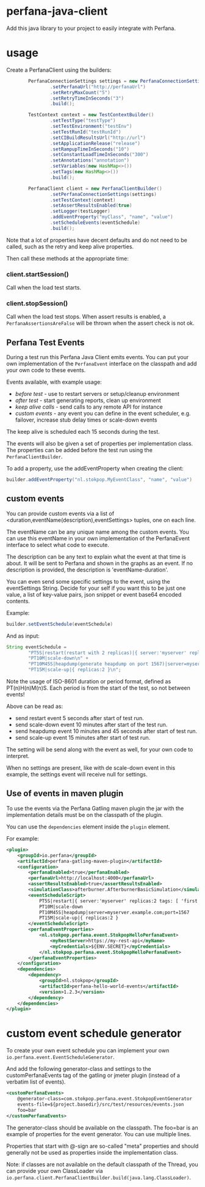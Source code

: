 # perfana-java-client

Add this java library to your project to easily integrate with Perfana.

# usage

Create a PerfanaClient using the builders:

```java
        PerfanaConnectionSettings settings = new PerfanaConnectionSettingsBuilder()
                .setPerfanaUrl("http://perfanaUrl")
                .setRetryMaxCount("5")
                .setRetryTimeInSeconds("3")
                .build();

        TestContext context = new TestContextBuilder()
                .setTestType("testType")
                .setTestEnvironment("testEnv")
                .setTestRunId("testRunId")
                .setCIBuildResultsUrl("http://url")
                .setApplicationRelease("release")
                .setRampupTimeInSeconds("10")
                .setConstantLoadTimeInSeconds("300")
                .setAnnotations("annotation")
                .setVariables(new HashMap<>())
                .setTags(new HashMap<>())
                .build();

        PerfanaClient client = new PerfanaClientBuilder()
                .setPerfanaConnectionSettings(settings)
                .setTestContext(context)
                .setAssertResultsEnabled(true)
                .setLogger(testLogger)
                .addEventProperty("myClass", "name", "value")
                .setScheduleEvents(eventSchedule)
                .build();

```

Note that a lot of properties have decent defaults and do not need to be 
called, such as the retry and keep alive properties.

Then call these methods at the appropriate time:

### client.startSession()
Call when the load test starts. 

### client.stopSession()
Call when the load test stops. When assert results is enabled, 
a `PerfanaAssertionsAreFalse` will be thrown when the assert check 
is not ok.

## Perfana Test Events

During a test run this Perfana Java Client emits events. You can put
your own implementation of the `PerfanaEvent` interface on the classpath
and add your own code to these events.

Events available, with example usage:
* _before test_ - use to restart servers or setup/cleanup environment
* _after test_ - start generating reports, clean up environment
* _keep alive calls_ - send calls to any remote API for instance
* _custom events_ - any event you can define in the event scheduler, e.g. failover, increase stub delay times or scale-down events 

The keep alive is scheduled each 15 seconds during the test.

The events will also be given a set of properties per implementation class.
The properties can be added before the test run using the `PerfanaClientBuilder`.

To add a property, use the addEventProperty when creating the client:

```java
builder.addEventProperty("nl.stokpop.MyEventClass", "name", "value")
```
	
## custom events

You can provide custom events via a list of <duration,eventName(description),eventSettings> tuples, 
one on each line.

The eventName can be any unique name among the custom events. You can use this eventName
in your own implementation of the PerfanaEvent interface to select what code to execute.

The description can be any text to explain what the event at that time is about. It will
be sent to Perfana and shown in the graphs as an event. If no description is provided, the
description is 'eventName-duration'.

You can even send some specific settings to the event, using the eventSettings String.
Decide for your self if you want this to be just one value, a list of key-value pairs, 
json snippet or event base64 encoded contents.

Example:

```java
builder.setEventSchedule(eventSchedule)
```    
And as input:

```java
String eventSchedule =
        "PT5S|restart(restart with 2 replicas)|{ server:'myserver' replicas:2 tags: [ 'first', 'second' ] }\n" +
        "PT10M|scale-down\n" +
        "PT10M45S|heapdump(generate heapdump on port 1567)|server=myserver.example.com;port=1567\n" +
        "PT15M|scale-up|{ replicas:2 }\n";
```

Note the usage of ISO-8601 duration or period format, defined as PT(n)H(n)M(n)S.
Each period is from the start of the test, so not between events!

Above can be read as: 
* send restart event 5 seconds after start of test run. 
* send scale-down event 10 minutes after start of the test run.
* send heapdump event 10 minutes and 45 seconds after start of test run.
* send scale-up event 15 minutes after start of test run.

The setting will be send along with the event as well, for your own code to interpret.

When no settings are present, like with de scale-down event in this example, the settings
event will receive null for settings.

## Use of events in maven plugin

To use the events via the Perfana Gatling maven plugin the jar with the
implementation details must be on the classpath of the plugin.

You can use the `dependencies` element inside the `plugin` element.

For example:

```xml 
<plugin>
    <groupId>io.perfana</groupId>
    <artifactId>perfana-gatling-maven-plugin</artifactId>
    <configuration>
        <perfanaEnabled>true</perfanaEnabled>
        <perfanaUrl>http://localhost:4000</perfanaUrl>
        <assertResultsEnabled>true</assertResultsEnabled>
        <simulationClass>afterburner.AfterburnerBasicSimulation</simulationClass>
        <eventScheduleScript>
            PT5S|restart|{ server:'myserver' replicas:2 tags: [ 'first', 'second' ] }
            PT10M|scale-down
            PT10M45S|heapdump|server=myserver.example.com;port=1567
            PT15M|scale-up|{ replicas:2 }
        </eventScheduleScript>
        <perfanaEventProperties>
            <nl.stokpop.perfana.event.StokpopHelloPerfanaEvent>
                <myRestServer>https://my-rest-api</myName>
                <myCredentials>${ENV.SECRET}</myCredentials>
            </nl.stokpop.perfana.event.StokpopHelloPerfanaEvent>
        </perfanaEventProperties>
    </configuration>
    <dependencies>
        <dependency>
            <groupId>nl.stokpop</groupId>
            <artifactId>perfana-hello-world-events</artifactId>
            <version>1.2.3</version>
        </dependency>
    </dependencies>
</plugin>
```

# custom event schedule generator

To create your own event schedule you can implement your own
`io.perfana.event.EventScheduleGenerator`.

And add the following generator-class and settings to the customPerfanaEvents tag
of the gatling or jmeter plugin (instead of a verbatim list of events).

```xml
<customPerfanaEvents>
    @generator-class=com.stokpop.perfana.event.StokpopEventGenerator
    events-file=${project.basedir}/src/test/resources/events.json
    foo=bar
</customPerfanaEvents>
```

The generator-class should be available on the classpath.
The foo=bar is an example of properties for the event generator.
You can use multiple lines.

Properties that start with @-sign are so-called "meta" properties and
should generally not be used as properties inside the implementation class.   

Note: if classes are not available on the default classpath of the Thread, you can provide your
own ClassLoader via `io.perfana.client.PerfanaClientBuilder.build(java.lang.ClassLoader)`.
